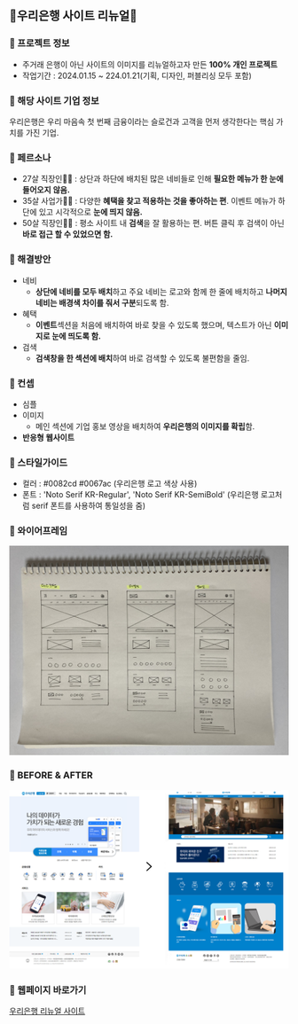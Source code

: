 ## 💎우리은행 사이트 리뉴얼💎

### 📌 프로젝트 정보
+ 주거래 은행이 아닌 사이트의 이미지를 리뉴얼하고자 만든 **100% 개인 프로젝트**
+ 작업기간 : 2024.01.15 ~ 224.01.21(기획, 디자인, 퍼블리싱 모두 포함)


### 📌 해당 사이트 기업 정보
우리은행은 우리 마음속 첫 번째 금융이라는 슬로건과 고객을 먼저 생각한다는 핵심 가치를 가진 기업.


### 📌 페르소나
+ 27살 직장인👩‍🦰
   : 상단과 하단에 배치된 많은 네비들로 인해 **필요한 메뉴가 한 눈에 들어오지 않음.**
+ 35살 사업가🧔🏻
   : 다양한 **혜택을 찾고 적용하는 것을 좋아하는 편**. 이벤트 메뉴가 하단에 있고 시각적으로 **눈에 띄지 않음.**
+ 50살 직장인🧓🏾
   : 평소 사이트 내 **검색**을 잘 활용하는 편. 버튼 클릭 후 검색이 아닌 **바로 접근 할 수 있었으면 함.** 


### 📌 해결방안
+ 네비
   + **상단에 네비를 모두 배치**하고 주요 네비는 로고와 함께 한 줄에 배치하고 **나머지 네비는 배경색 차이를 줘서 구분**되도록 함.
+ 혜택
   + **이벤트**섹션을 처음에 배치하여 바로 찾을 수 있도록 했으며, 텍스트가 아닌 **이미지로 눈에 띄도록 함.**
+ 검색
   + **검색창을 한 섹션에 배치**하여 바로 검색할 수 있도록 불편함을 줄임.


### 📌 컨셉
+ 심플
+ 이미지 
   + 메인 섹션에 기업 홍보 영상을 배치하여 **우리은행의 이미지를 확립**함.
+ **반응형 웹사이트**


### 📌 스타일가이드
+ 컬러
   : #0082cd  #0067ac (우리은행 로고 색상 사용)
+ 폰트
   : 'Noto Serif KR-Regular', 'Noto Serif KR-SemiBold' (우리은행 로고처럼 serif 폰트를 사용하여 통일성을 줌)

### 📌 와이어프레임
![와이어프레임](https://github.com/juheee2/wooribank/blob/main/%EC%9A%B0%EB%A6%AC%EC%9D%80%ED%96%89%20%EC%99%80%EC%9D%B4%EC%96%B4%ED%94%84%EB%A0%88%EC%9E%84.jpg)

### 📌 BEFORE & AFTER
![before & after](https://github.com/juheee2/wooribank/blob/main/%EC%9A%B0%EB%A6%AC%EC%9D%80%ED%96%89%20%EB%A6%AC%EB%89%B4%EC%96%BC%20%EB%B9%84%EA%B5%90.png)


### 📌 웹페이지 바로가기
[우리은행 리뉴얼 사이트](https://juheee2.github.io/wooribank/)
